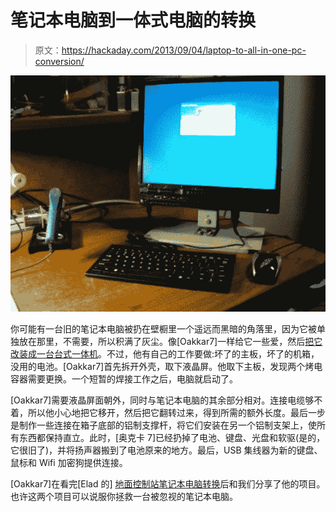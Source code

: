 # 笔记本电脑到一体式电脑的转换

> 原文：<https://hackaday.com/2013/09/04/laptop-to-all-in-one-pc-conversion/>

![laptop2allinone](img/8155c5492273717721a75abeefc2155a.png)

你可能有一台旧的笔记本电脑被扔在壁橱里一个遥远而黑暗的角落里，因为它被单独放在那里，不需要，所以积满了灰尘。像[Oakkar7]一样给它一些爱，然后[把它改装成一台台式一体机](http://okelectronic.wordpress.com/2012/12/31/diy-old-laptop-to-all-in-one-pc/)。不过，他有自己的工作要做:坏了的主板，坏了的机箱，没用的电池。[Oakkar7]首先拆开外壳，取下液晶屏。他取下主板，发现两个烤电容器需要更换。一个短暂的焊接工作之后，电脑就启动了。

[Oakkar7]需要液晶屏面朝外，同时与笔记本电脑的其余部分相对。连接电缆够不着，所以他小心地把它移开，然后把它翻转过来，得到所需的额外长度。最后一步是制作一些连接在箱子底部的铝制支撑杆，将它们安装在另一个铝制支架上，使所有东西都保持直立。此时，[奥克卡 7]已经扔掉了电池、键盘、光盘和软驱(是的，它很旧了)，并将扬声器搬到了电池原来的地方。最后，USB 集线器为新的键盘、鼠标和 Wifi 加密狗提供连接。

[Oakkar7]在看完[Elad 的] [地面控制站笔记本电脑转换](http://hackaday.com/2013/08/31/tearing-an-old-laptop-apart-to-build-a-ground-control-station/)后和我们分享了他的项目。也许这两个项目可以说服你拯救一台被忽视的笔记本电脑。